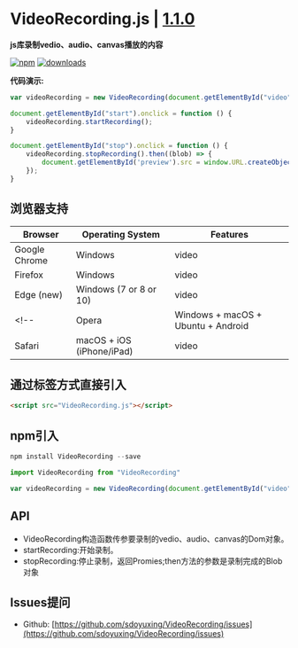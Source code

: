 # VideoRecording.js | [1.1.0](https://github.com/sdoyuxing/VideoRecording/blob/master/ReleaseNote.md)

**js库录制vedio、audio、canvas播放的内容**


[![npm](https://img.shields.io/npm/v/videorecording.svg)](https://npmjs.org/package/videorecording) [![downloads](https://img.shields.io/npm/dm/videorecording.svg)](https://npmjs.org/package/videorecording)

**代码演示:**

```javascript
var videoRecording = new VideoRecording(document.getElementById("video"))

document.getElementById("start").onclick = function () {
    videoRecording.startRecording();
}

document.getElementById("stop").onclick = function () {
    videoRecording.stopRecording().then((blob) => {
        document.getElementById('preview').src = window.URL.createObjectURL(blob);
    });
}
```


## 浏览器支持

| Browser        | Operating System                    | Features               |
| -------------  |-------------                        |---------------------   |
| Google Chrome  | Windows                             |  video |
| Firefox        | Windows                             |  video |
| Edge (new)     | Windows (7 or 8 or 10)              |  video |
<!-- | Opera          | Windows + macOS + Ubuntu + Android  |  video  |
| Safari         | macOS + iOS (iPhone/iPad)           |  video  | -->



## 通过标签方式直接引入

```html
<script src="VideoRecording.js"></script>
```


## npm引入

```javascript
npm install VideoRecording --save
```

```javascript
import VideoRecording from "VideoRecording"

var videoRecording = new VideoRecording(document.getElementById("video"))
```

## API

* VideoRecording构造函数传参要录制的vedio、audio、canvas的Dom对象。
* startRecording:开始录制。
* stopRecording:停止录制，返回Promies;then方法的参数是录制完成的Blob对象

## Issues提问

* Github: [https://github.com/sdoyuxing/VideoRecording/issues](https://github.com/sdoyuxing/VideoRecording/issues)






